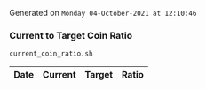 Generated on `Monday 04-October-2021 at 12:10:46`

### Current to Target Coin Ratio
`current_coin_ratio.sh`

Date|Current|Target|Ratio
---|---|---|---
